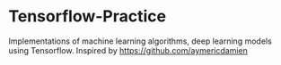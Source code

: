 # Tensorflow-Practice
Implementations of machine learning algorithms, deep learning models using Tensorflow. Inspired by https://github.com/aymericdamien
